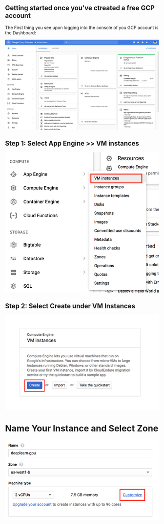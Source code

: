 ## Getting started once you've ctreated a free GCP account

The First thing you see upon logging into the console of you GCP account is the Dashboard:

![Dashboard](/0_after_creating_instance.png)

## Step 1: Select App Engine >> VM instances

![SELECT VM INSTANCE](/1_vm_instance.png)

## Step 2: Select Create under VM Instances

![CREATE INSATNCE](/2_create_instance.png)

# Name Your Instance and Select Zone

![Name Instance & Pick Zone](/3_name_customize.png)


